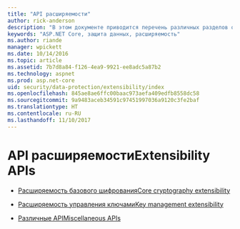 ```yaml
---
title: "API расширяемости"
author: rick-anderson
description: "В этом документе приводится перечень различных разделов о расширяемости защиты данных в ASP.NET Core."
keywords: "ASP.NET Core, защита данных, расширяемость"
ms.author: riande
manager: wpickett
ms.date: 10/14/2016
ms.topic: article
ms.assetid: 7b7d8a84-f126-4ea9-9921-ee8adc5a87b2
ms.technology: aspnet
ms.prod: asp.net-core
uid: security/data-protection/extensibility/index
ms.openlocfilehash: 845ae8ae6ffc00baac973aefa409edfb8558dc58
ms.sourcegitcommit: 9a9483aceb34591c97451997036a9120c3fe2baf
ms.translationtype: HT
ms.contentlocale: ru-RU
ms.lasthandoff: 11/10/2017
---
```

# <a name="extensibility-apis"></a><span data-ttu-id="584b1-104">API расширяемости</span><span class="sxs-lookup"><span data-stu-id="584b1-104">Extensibility APIs</span></span>

* [<span data-ttu-id="584b1-105">Расширяемость базового шифрования</span><span class="sxs-lookup"><span data-stu-id="584b1-105">Core cryptography extensibility</span></span>](core-crypto.md)

* [<span data-ttu-id="584b1-106">Расширяемость управления ключами</span><span class="sxs-lookup"><span data-stu-id="584b1-106">Key management extensibility</span></span>](key-management.md)

* [<span data-ttu-id="584b1-107">Различные API</span><span class="sxs-lookup"><span data-stu-id="584b1-107">Miscellaneous APIs</span></span>](misc-apis.md)
